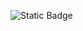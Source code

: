![Static Badge](https://img.shields.io/badge/py-python-grey?style=for-the-badge&logo=python&logoColor=red)
